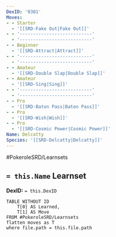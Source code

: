 ```yaml
---
DexID: '0301'
Moves:
- - Starter
  - '[[SRD-Fake Out|Fake Out]]'
- - '---------------------------'
  - '---------------------------'
- - Beginner
  - '[[SRD-Attract|Attract]]'
- - '---------------------------'
  - '---------------------------'
- - Amateur
  - '[[SRD-Double Slap|Double Slap]]'
- - Amateur
  - '[[SRD-Sing|Sing]]'
- - '---------------------------'
  - '---------------------------'
- - Pro
  - '[[SRD-Baton Pass|Baton Pass]]'
- - Pro
  - '[[SRD-Wish|Wish]]'
- - Pro
  - '[[SRD-Cosmic Power|Cosmic Power]]'
Name: Delcatty
Species: '[[SRD-Delcatty|Delcatty]]'
---
```


#PokeroleSRD/Learnsets

## `= this.Name` Learnset

**DexID:** `= this.DexID`

```dataview
TABLE WITHOUT ID
    T[0] AS Learned,
    T[1] AS Move
FROM #PokeroleSRD/Learnsets
flatten moves as T
where file.path = this.file.path
```
